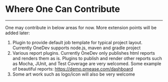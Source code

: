 # Where One Can Contribute
---

One may contribute in below areas for now. More extension points will be added later:

1. Plugin to provide default job template for typical project layout. Currently OneDev supports node.js, maven and gradle project
2. Various report plugins. Currently OneDev only publishes html reports and renders them as is. Plugins to publish and render other reports such as Mocha, JUnit, and Test Coverage are very welcomed. Some example of beautiful reports: https://demo.pmease.com/dashboard
3. Some art work such as logo/icon will also be very welcome